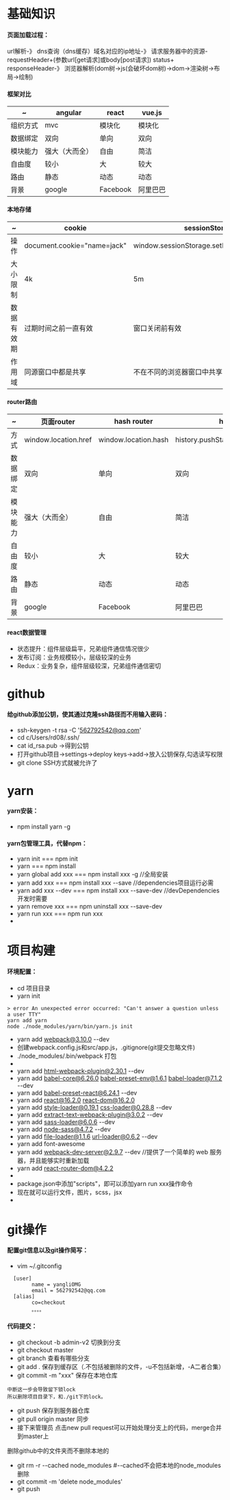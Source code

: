 # 基础知识
#### 页面加载过程：
url解析-》
dns查询（dns缓存）域名对应的ip地址-》
请求服务器中的资源-
requestHeader+(参数url[get请求]或body[post请求])
status+ responseHeader-》
浏览器解析(dom树->js(会破坏dom树)->dom->渲染树->布局->绘制)

#### 框架对比
~         |angular          |react      |vue.js
-|-|-|-
组织方式   | mvc            | 模块化    |  模块化
数据绑定   | 双向           | 单向      |  双向
模块能力   | 强大（大而全）  | 自由      |  简洁
自由度     | 较小           | 大        |  较大
路由       | 静态           | 动态      |  动态
背景       |  google        | Facebook |  阿里巴巴

#### 本地存储
~         |cookie          |sessionStorage      |localStorage
-|-|-|-
操作   |document.cookie="name=jack"|window.sessionStorage.setItem("name","jack")|window.localStorage.setItem("name","jack")
大小限制   | 4k           | 5m      |  5m
数据有效期 |过期时间之前一直有效  |窗口关闭前有效  |始终有效
作用域     |同源窗口中都是共享  |不在不同的浏览器窗口中共享| 同源窗口中都是共享

#### router路由
~         |页面router          |hash router      |h5 router
-|-|-|-
方式   | window.location.href |window.location.hash| history.pushState('test','title','/path')
数据绑定   | 双向           | 单向      |  双向
模块能力   | 强大（大而全）  | 自由      |  简洁
自由度     | 较小           | 大        |  较大
路由       | 静态           | 动态      |  动态
背景       |  google        | Facebook |  阿里巴巴

#### react数据管理
* 状态提升：组件层级扁平，兄弟组件通信情况很少
* 发布订阅：业务规模较小，层级较深的业务
* Redux：业务复杂，组件层级较深，兄弟组件通信密切


# github
#### 给github添加公钥，使其通过克隆ssh路径而不用输入密码：
* ssh-keygen -t rsa -C '562792542@qq.com'
* cd c/Users/rd08/.ssh/
* cat id_rsa.pub  ->得到公钥
* 打开github项目->settings->deploy keys->add->放入公钥保存,勾选读写权限
* git clone SSH方式就被允许了


# yarn
#### yarn安装：
* npm install yarn -g

#### yarn包管理工具，代替npm：
* yarn init === npm init
* yarn === npm install
* yarn global add xxx === npm install xxx -g     //全局安装
* yarn add xxx === npm install xxx --save       //dependencies项目运行必需
* yarn add xxx --dev === npm install xxx --save-dev //devDependencies开发时需要
* yarn remove xxx === npm uninstall xxx --save-dev
* yarn run xxx === npm run xxx
* 

# 项目构建
#### 环境配置：
* cd 项目目录
* yarn init
```
> error An unexpected error occurred: "Can't answer a question unless a user TTY"
yarn add yarn
node ./node_modules/yarn/bin/yarn.js init
```
* yarn add webpack@3.10.0 --dev
* 创建webpack.config.js和src/app.js，.gitignore(git提交忽略文件)
* ./node_modules/.bin/webpack   打包
* 
* yarn add html-webpack-plugin@2.30.1 --dev
* yarn add babel-core@6.26.0 babel-preset-env@1.6.1 babel-loader@7.1.2 --dev
* yarn add babel-preset-react@6.24.1 --dev
* yarn add react@16.2.0 react-dom@16.2.0
* yarn add style-loader@0.19.1 css-loader@0.28.8 --dev
* yarn add extract-text-webpack-plugin@3.0.2 --dev
* yarn add sass-loader@6.0.6 --dev
* yarn add node-sass@4.7.2 --dev
* yarn add file-loader@1.1.6 url-loader@0.6.2 --dev
* yarn add font-awesome
* yarn add webpack-dev-server@2.9.7 --dev //提供了一个简单的 web 服务器，并且能够实时重新加载
* yarn add react-router-dom@4.2.2
* 
* package.json中添加"scripts"，即可以添加yarn run xxx操作命令
* 现在就可以运行文件，图片，scss，jsx
* 

# git操作
#### 配置git信息以及git操作简写：
* vim ~/.gitconfig
```
  [user]
        name = yangliOMG
        email = 562792542@qq.com
  [alias]
        co=checkout
        。。。。
```
#### 代码提交：
* git checkout -b admin-v2 切换到分支
* git checkout master
* git branch 查看有哪些分支
* git add .     保存到缓存区（.不包括被删除的文件，-u不包括新增，-A二者合集）
* git commit -m "xxx"   保存在本地仓库  
```
中断这一步会导致留下锁lock
所以删除项目目录下，和./git下的lock。
```
* git push      保存到服务器仓库
* git pull origin master 同步
* 接下来管理员 点击new pull request可以开始处理分支上的代码，merge合并到master上

删除github中的文件夹而不删除本地的
* git rm -r --cached node_modules  #--cached不会把本地的node_modules删除
* git commit -m 'delete node_modules'
* git push 









